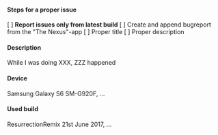 #### Steps for a proper issue
[ ] **Report issues only from latest build**
[ ] Create and append bugreport from the "The Nexus"-app
[ ] Proper title
[ ] Proper description

#### Description
While I was doing XXX, ZZZ happened

#### Device
Samsung Galaxy S6 SM-G920F, ...

#### Used build
ResurrectionRemix 21st June 2017, ...